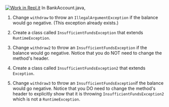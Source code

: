 [![Work in Repl.it](https://classroom.github.com/assets/work-in-replit-14baed9a392b3a25080506f3b7b6d57f295ec2978f6f33ec97e36a161684cbe9.svg)](https://classroom.github.com/online_ide?assignment_repo_id=3144848&assignment_repo_type=AssignmentRepo)
In BankAccount.java,

1. Change ```withdraw``` to throw an ```IllegalArgumentException``` if the balance would go negative. (This exception already exists.)

2. Create a class called ```InsufficientFundsException``` that extends ```RuntimeException```.

3. Change ```withdraw2``` to throw an ```InsufficientFundsException``` if the balance would go negative. Notice that you do NOT need to change the method's header.

4. Create a class called ```InsufficientFundsException2``` that extends ```Exception```.

5. Change ```withdraw3``` to throw an ```InsufficientFundsException```if the balance would go negative. Notice that you DO need to change the method's header to explicitly show that it is throwing ```InsufficientFundsException2``` which is not a ```RuntimeException```.

